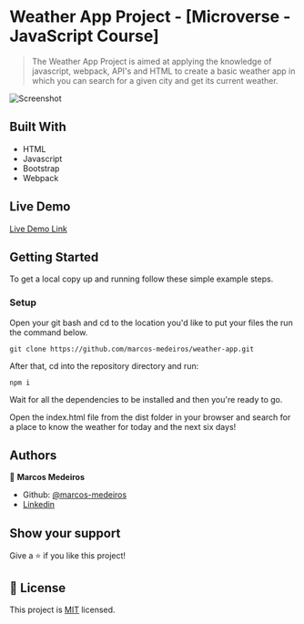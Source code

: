 # Weather App Project - [Microverse - JavaScript Course]

> The Weather App Project is aimed at applying the knowledge of javascript, webpack, API's and HTML to create a basic weather app in which you can search for a given city and get its current weather. ​


![Screenshot](screenshot.png?raw=true "AeroTest App")


## Built With

- HTML
- Javascript
- Bootstrap
- Webpack

## Live Demo

[Live Demo Link](https://marcos-medeiros.github.io/weather-app/ )


## Getting Started

To get a local copy up and running follow these simple example steps.

### Setup

Open your git bash and cd to the location you'd like to put your files the run the command below.

```console
git clone https://github.com/marcos-medeiros/weather-app.git
```
After that, cd into the repository directory and run:

```console
npm i
```
Wait for all the dependencies to be installed and then you're ready to go.

Open the index.html file from the dist folder in your browser and search for a place to know the weather for today and the next six days!

## Authors

👤 **Marcos Medeiros**

- Github: [@marcos-medeiros](https://github.com/marcos-medeiros)
- [Linkedin](https://www.linkedin.com/in/marcosmedeiros-dev/)


## Show your support

Give a ⭐️ if you like this project!


## 📝 License

This project is [MIT](lic.url) licensed.
​
